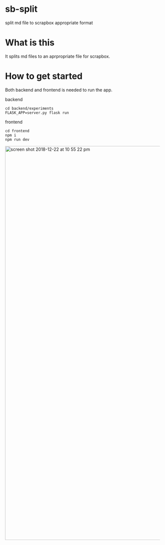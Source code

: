 # sb-split
split md file to scrapbox appropriate format

# What is this

It splits md files to an aprpropriate file for scrapbox.

# How to get started
Both backend and frontend is needed to run the app.

backend
```
cd backend/experiments
FLASK_APP=server.py flask run
```

frontend
```
cd frontend
npm i
npm run dev
```

<img width="1279" alt="screen shot 2018-12-22 at 10 55 22 pm" src="https://user-images.githubusercontent.com/14835424/50375187-b4a49480-063c-11e9-800d-d3d93d6c6f82.png">
